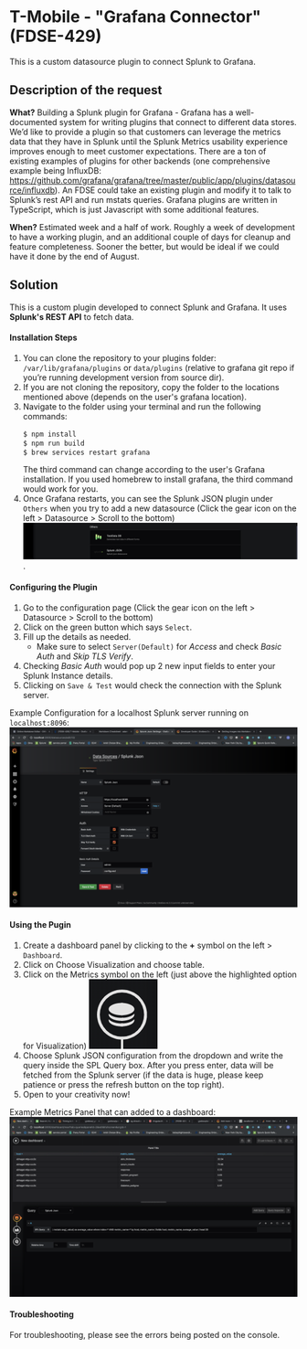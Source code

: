 # T-Mobile  - "Grafana Connector" (FDSE-429)

This is a custom datasource plugin to connect Splunk to Grafana.
## Description of the request
__What?__ 
Building a Splunk plugin for Grafana - Grafana has a well-documented system for writing plugins that connect to different data stores. We’d like to provide a plugin so that customers can leverage the metrics data that they have in Splunk until the Splunk Metrics usability experience improves enough to meet customer expectations.  There are a ton of existing examples of plugins for other backends (one comprehensive example being InfluxDB: https://github.com/grafana/grafana/tree/master/public/app/plugins/datasource/influxdb). An FDSE could take an existing plugin and modify it to talk to Splunk’s rest API and run mstats queries. Grafana plugins are written in TypeScript, which is just Javascript with some additional features.

__When?__ 
Estimated week and a half of work. Roughly a week of development to have a working plugin, and an additional couple of days for cleanup and feature completeness. Sooner the better, but would be ideal if we could have it done by the end of August.

## Solution
This is a custom plugin developed to connect Splunk and Grafana. It uses __Splunk's REST API__ to fetch data.

#### Installation Steps
1. You can clone the repository to your plugins folder: `/var/lib/grafana/plugins` or `data/plugins` (relative to grafana git repo if you’re running development version from source dir).
2. If you are not cloning the repository, copy the folder to the locations mentioned above (depends on the user's grafana location).
3. Navigate to the folder using your terminal and run the following commands:
    ```
    $ npm install
    $ npm run build
    $ brew services restart grafana
    ```
    The third command can change according to the user's Grafana installation. If you used homebrew to install grafana, the third command would work for you.
4. Once Grafana restarts, you can see the Splunk JSON plugin under `Others` when you try to add a new datasource (Click the gear icon on the left > Datasource > Scroll to the bottom)
    ![Splunk Plugin installed](plugin_installed.png). 

#### Configuring the Plugin
1. Go to the configuration page (Click the gear icon on the left > Datasource > Scroll to the bottom)
2. Click on the green button which says `Select`.
3. Fill up the details as needed. 
    - Make sure to select `Server(Default)` for _Access_ and check _Basic Auth_ and _Skip TLS Verify_.
4. Checking _Basic Auth_ would pop up 2 new input fields to enter your Splunk Instance details.
5. Clicking on `Save & Test` would check the connection with the Splunk server.

Example Configuration for a localhost Splunk server running on `localhost:8096`:
![Splunk Plugin Configuration](plugin_configuration.png)

#### Using the Pugin
1. Create a dashboard panel by clicking to the __+__ symbol on the left > `Dashboard`.
2. Click on Choose Visualization and choose table.
3. Click on the Metrics symbol on the left (just above the highlighted option for Visualization) ![Metrics Symbol](metrics_symbol.png)
4. Choose Splunk JSON configuration from the dropdown and write the query inside the SPL Query box. After you press enter, data will be fetched from the Splunk server (if the data is huge, please keep patience or press the refresh button on the top right).
5. Open to your creativity now!

Example Metrics Panel that can added to a dashboard:
![Panel Example](panel_example.png)

#### Troubleshooting
For troubleshooting, please see the errors being posted on the console.

